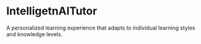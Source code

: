 # IntelligetnAITutor
A personalized learning experience that adapts to individual learning styles and knowledge levels.
